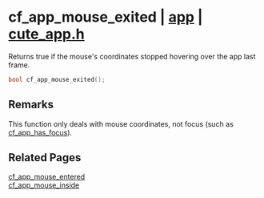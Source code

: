 # cf_app_mouse_exited | [app](https://github.com/RandyGaul/cute_framework/blob/master/docs/app_readme.md) | [cute_app.h](https://github.com/RandyGaul/cute_framework/blob/master/include/cute_app.h)

Returns true if the mouse's coordinates stopped hovering over the app last frame.

```cpp
bool cf_app_mouse_exited();
```

## Remarks

This function only deals with mouse coordinates, not focus (such as [cf_app_has_focus](https://github.com/RandyGaul/cute_framework/blob/master/docs/app/cf_app_has_focus.md)).

## Related Pages

[cf_app_mouse_entered](https://github.com/RandyGaul/cute_framework/blob/master/docs/app/cf_app_mouse_entered.md)  
[cf_app_mouse_inside](https://github.com/RandyGaul/cute_framework/blob/master/docs/app/cf_app_mouse_inside.md)  
